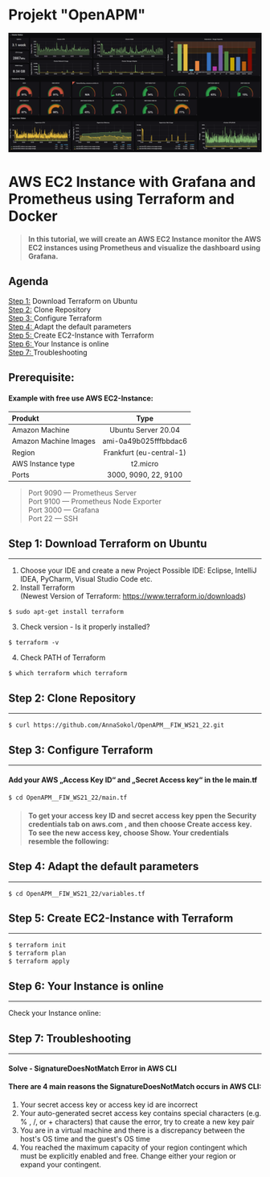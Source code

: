 # Projekt "OpenAPM"
![alt text](/grafana_bild.jpeg)

# AWS EC2 Instance with Grafana and Prometheus using Terraform and Docker 

> #### In this tutorial, we will create an AWS EC2 Instance monitor the AWS EC2 instances using Prometheus and visualize the dashboard using Grafana.

## Agenda
[Step 1:](#download) Download Terraform on Ubuntu </br>
[Step 2:](#repository) Clone Repository </br>
[Step 3: ](#configure) Configure Terraform </br>
[Step 4: ](#adapt) Adapt the default parameters </br>
[Step 5: ](#CreateEC2-Instance) Create EC2-Instance with Terraform</br>
[Step 6: ](#Instance_is_online) Your Instance is online </br>
[Step 7: ](#Troubleshooting) Troubleshooting </br>

## Prerequisite:
#### Example with free use AWS EC2-Instance:</br>

| Produkt | Type |
|:--------------|:-------------:|
| Amazon Machine | Ubuntu Server 20.04 |
| Amazon Machine Images | ami-0a49b025fffbbdac6 |
| Region | Frankfurt (eu-central-1) |
| AWS Instance type | t2.micro |
| Ports | 3000, 9090, 22, 9100 |


> Port 9090 — Prometheus Server </br>
> Port 9100 — Prometheus Node Exporter </br>
> Port 3000 — Grafana </br>
> Port 22 — SSH </br>

## Step 1: Download Terraform on Ubuntu
***
1. Choose your IDE and create a new Project
Possible IDE: Eclipse, IntelliJ IDEA, PyCharm, Visual Studio Code etc. </br>
2. Install Terraform </br>
(Newest Version of Terraform: https://www.terraform.io/downloads)</br>
```
$ sudo apt-get install terraform
```
3. Check version - Is it properly installed?
```
$ terraform -v 
```
4. Check PATH of Terraform 
```
$ which terraform which terraform 
```

## Step 2: Clone Repository
***
```
$ curl https://github.com/AnnaSokol/OpenAPM__FIW_WS21_22.git
```

## Step 3: Configure Terraform
***
#### Add your AWS „Access Key ID“ and „Secret Access key“ in the le main.tf 
```
$ cd OpenAPM__FIW_WS21_22/main.tf
```
> #### To get your access key ID and secret access key ppen the Security credentials tab on aws.com , and then choose Create access key. To see the new access key, choose Show. Your credentials resemble the following:

## Step 4: Adapt the default parameters 
***
```
$ cd OpenAPM__FIW_WS21_22/variables.tf
```
## Step 5: Create EC2-Instance with Terraform
***
```
$ terraform init 
$ terraform plan 
$ terraform apply 
```

## Step 6: Your Instance is online 
***
Check your Instance online: 

## Step 7: Troubleshooting
***
#### Solve - SignatureDoesNotMatch Error in AWS CLI </br>

#### There are 4 main reasons the SignatureDoesNotMatch occurs in AWS CLI: </br>
1. Your secret access key or access key id are incorrect </br>
2. Your auto-generated secret access key contains special characters (e.g. % , /, or + characters) that
cause the error, try to create a new key pair </br>
3. You are in a virtual machine and there is a discrepancy between the host's OS time and the guest's
OS time </br>
4. You reached the maximum capacity of your region contingent which must be explicitly enabled
and free. Change either your region or expand your contingent.